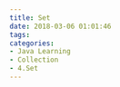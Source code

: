 ```yaml
---
title: Set
date: 2018-03-06 01:01:46
tags:
categories:
- Java Learning
- Collection
- 4.Set
---
```

